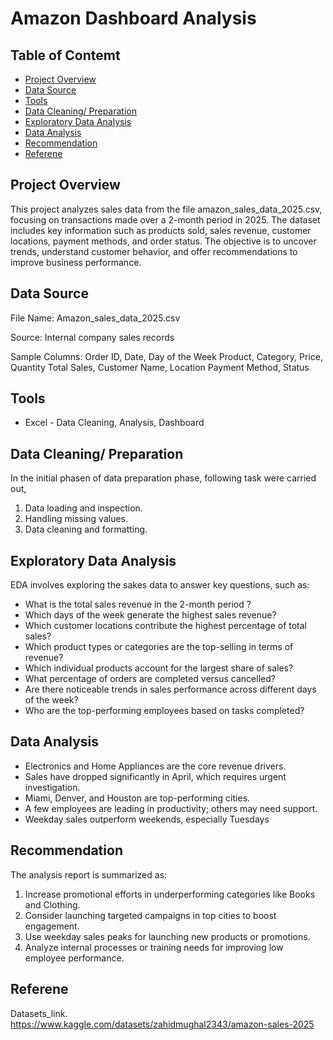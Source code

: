 # Amazon Dashboard Analysis

## Table of Contemt 
 - [Project Overview](#Project-Overview)
 - [Data Source](#data-source)
 - [Tools](#tools)
 - [Data Cleaning/ Preparation](#data-cleaning-preparation)
 - [Exploratory Data Analysis](#exploratory-data-analysis)
 - [Data Analysis](#data-analysis)
 - [Recommendation](#recommendation)
 - [Referene](#referene)
 
 
## Project Overview

This project analyzes sales data from the file amazon_sales_data_2025.csv, focusing on transactions made over a 2-month period in 2025. The dataset includes key information such as products sold, sales revenue, customer locations, payment methods, and order status. The objective is to uncover trends, understand customer behavior, and offer recommendations to improve business performance.

## Data Source 

File Name: Amazon_sales_data_2025.csv

Source: Internal company sales records

Sample Columns:
    Order ID, Date, Day of the Week
    Product, Category, Price, Quantity
    Total Sales, Customer Name, Location
    Payment Method, Status


 ## Tools 
 
 - Excel - Data Cleaning, Analysis, Dashboard

 ## Data Cleaning/ Preparation

  In the initial phasen of data preparation phase, following task were carried out, 

  1. Data loading and inspection.
  2. Handling missing values.
  3. Data cleaning and formatting. 

## Exploratory Data Analysis 
 
EDA involves exploring the sakes data to answer key questions, such as:

- What is the total sales revenue in the 2-month period ?
- Which days of the week generate the highest sales revenue?
- Which customer locations contribute the highest percentage of total sales?
- Which product types or categories are the top-selling in terms of revenue?
- Which individual products account for the largest share of sales?
- What percentage of orders are completed versus cancelled?
- Are there noticeable trends in sales performance across different days of the week?
- Who are the top-performing employees based on tasks completed?
 
## Data Analysis 

- Electronics and Home Appliances are the core revenue drivers.
- Sales have dropped significantly in April, which requires urgent investigation.
- Miami, Denver, and Houston are top-performing cities.
- A few employees are leading in productivity; others may need support.
- Weekday sales outperform weekends, especially Tuesdays


## Recommendation
The analysis report is summarized as:

1. Increase promotional efforts in underperforming categories like Books and Clothing.
2. Consider launching targeted campaigns in top cities to boost engagement.
3. Use weekday sales peaks for launching new products or promotions.
4. Analyze internal processes or training needs for improving low employee performance.

## Referene
Datasets_link. https://www.kaggle.com/datasets/zahidmughal2343/amazon-sales-2025

